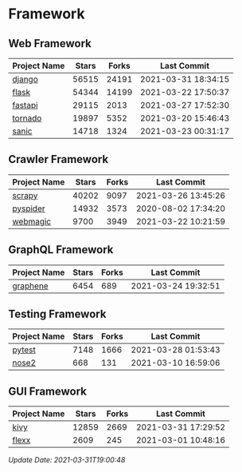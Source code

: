 # Framework

## Web Framework
| Project Name | Stars | Forks | Last Commit |
| ------------ | ----- | ----- | ----------- |
| [django](https://github.com/django/django) | 56515 | 24191 | 2021-03-31 18:34:15 |
| [flask](https://github.com/pallets/flask) | 54344 | 14199 | 2021-03-22 17:50:37 |
| [fastapi](https://github.com/tiangolo/fastapi) | 29115 | 2013 | 2021-03-27 17:52:30 |
| [tornado](https://github.com/tornadoweb/tornado) | 19897 | 5352 | 2021-03-20 15:46:43 |
| [sanic](https://github.com/sanic-org/sanic) | 14718 | 1324 | 2021-03-23 00:31:17 |

## Crawler Framework
| Project Name | Stars | Forks | Last Commit |
| ------------ | ----- | ----- | ----------- |
| [scrapy](https://github.com/scrapy/scrapy) | 40202 | 9097 | 2021-03-26 13:45:26 |
| [pyspider](https://github.com/binux/pyspider) | 14932 | 3573 | 2020-08-02 17:34:20 |
| [webmagic](https://github.com/code4craft/webmagic) | 9700 | 3949 | 2021-03-22 10:21:59 |

## GraphQL Framework
| Project Name | Stars | Forks | Last Commit |
| ------------ | ----- | ----- | ----------- |
| [graphene](https://github.com/graphql-python/graphene) | 6454 | 689 | 2021-03-24 19:32:51 |

## Testing Framework
| Project Name | Stars | Forks | Last Commit |
| ------------ | ----- | ----- | ----------- |
| [pytest](https://github.com/pytest-dev/pytest) | 7148 | 1666 | 2021-03-28 01:53:43 |
| [nose2](https://github.com/nose-devs/nose2) | 668 | 131 | 2021-03-10 16:59:06 |

## GUI Framework
| Project Name | Stars | Forks | Last Commit |
| ------------ | ----- | ----- | ----------- |
| [kivy](https://github.com/kivy/kivy) | 12859 | 2669 | 2021-03-31 17:29:52 |
| [flexx](https://github.com/flexxui/flexx) | 2609 | 245 | 2021-03-01 10:48:16 |

*Update Date: 2021-03-31T19:00:48*